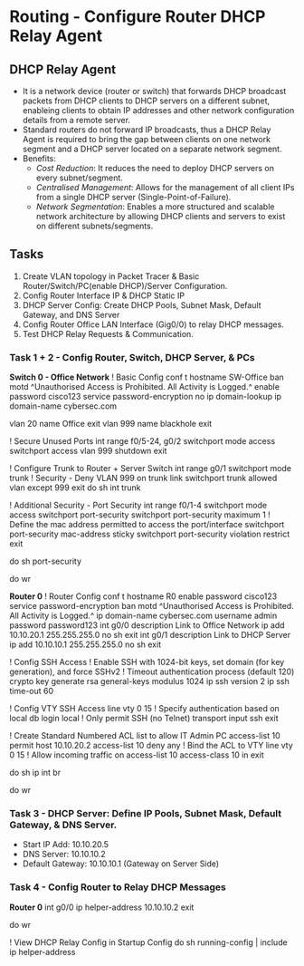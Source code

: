 # Routing - Configure Router DHCP Relay Agent

## DHCP Relay Agent

+ It is a network device (router or switch) that forwards DHCP broadcast packets from DHCP clients to DHCP servers on a different subnet, enableing clients to obtain IP addresses and other network configuration details from a remote server.
+ Standard routers do not forward IP broadcasts, thus a DHCP Relay Agent is required to bring the gap between clients on one network segment and a DHCP server located on a separate network segment.
+ Benefits:
	+ _Cost Reduction_: It reduces the need to deploy DHCP servers on every subnet/segment.
	+ _Centralised Management_: Allows for the management of all client IPs from a single DHCP server (Single-Point-of-Failure).
	+ _Network Segmentation_: Enables a more structured and scalable network architecture by allowing DHCP clients and servers to exist on different subnets/segments.

## Tasks
1. Create VLAN topology in Packet Tracer & Basic Router/Switch/PC(enable DHCP)/Server Configuration.
2. Config Router Interface IP & DHCP Static IP
3. DHCP Server Config: Create DHCP Pools, Subnet Mask, Default Gateway, and DNS Server
4. Config Router Office LAN Interface (Gig0/0) to relay DHCP messages.
5. Test DHCP Relay Requests & Communication.




### Task 1 + 2 - Config Router, Switch, DHCP Server, & PCs
**Switch 0 - Office Network**
! Basic Config
conf t
hostname SW-Office
ban motd ^Unauthorised Access is Prohibited. All Activity is Logged.^
enable password cisco123
service password-encryption
no ip domain-lookup
ip domain-name cybersec.com

vlan 20
name Office
exit
vlan 999
name blackhole
exit

! Secure Unused Ports
int range f0/5-24, g0/2
switchport mode access
switchport access vlan 999
shutdown
exit

! Configure Trunk to Router + Server Switch
int range g0/1
switchport mode trunk
! Security - Deny VLAN 999 on trunk link
switchport trunk allowed vlan except 999
exit
do sh int trunk

! Additional Security - Port Security
int range f0/1-4
switchport mode access
switchport port-security
switchport port-security maximum 1
! Define the mac address permitted to access the port/interface
switchport port-security mac-address sticky
switchport port-security violation restrict
exit

do sh port-security

do wr

**Router 0**
! Router Config
conf t
hostname R0
enable password cisco123
service password-encryption
ban motd ^Unauthorised Access is Prohibited. All Activity is Logged.^
ip domain-name cybersec.com
username admin password password123
int g0/0
description Link to Office Network
ip add 10.10.20.1 255.255.255.0
no sh
exit
int g0/1
description Link to DHCP Server
ip add 10.10.10.1 255.255.255.0
no sh
exit

! Config SSH Access
! Enable SSH with 1024-bit keys, set domain (for key generation), and force SSHv2
! Timeout authentication process (default 120)
crypto key generate rsa general-keys modulus 1024 
ip ssh version 2 
ip ssh time-out 60

! Config VTY SSH Access
line vty 0 15
! Specify authentication based on local db
login local
! Only permit SSH (no Telnet)
transport input ssh
exit

! Create Standard Numbered ACL list to allow IT Admin PC
access-list 10 permit host 10.10.20.2
access-list 10 deny any
! Bind the ACL to VTY 
line vty 0 15
! Allow incoming traffic on access-list 10
access-class 10 in
exit

do sh ip int br

do wr


### Task 3 - DHCP Server: Define IP Pools, Subnet Mask, Default Gateway, & DNS Server.

+ Start IP Add: 10.10.20.5
+ DNS Server: 10.10.10.2
+ Default Gateway: 10.10.10.1 (Gateway on Server Side)


### Task 4 - Config Router to Relay DHCP Messages

**Router 0**
int g0/0
ip helper-address 10.10.10.2
exit

do wr

! View DHCP Relay Config in Startup Config
do sh running-config | include ip helper-address
